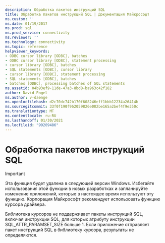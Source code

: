 ```yaml
---
description: Обработка пакетов инструкций SQL
title: Обработка пакетов инструкций SQL | Документация Майкрософт
ms.custom: ''
ms.date: 01/19/2017
ms.prod: sql
ms.prod_service: connectivity
ms.reviewer: ''
ms.technology: connectivity
ms.topic: reference
helpviewer_keywords:
- ODBC cursor library [ODBC], batches
- ODBC cursor library [ODBC], statement processing
- cursor library [ODBC], batches
- SQL statements [ODBC], cursor library
- cursor library [ODBC], statement processing
- SQL statements [ODBC], batches
- batches [ODBC], processing batches of SQL statements
ms.assetid: 04b93ef9-11de-47a3-8bd8-ba963c42f182
author: David-Engel
ms.author: v-daenge
ms.openlocfilehash: d2c70dc742b170f608246eff1bbb12234a26414b
ms.sourcegitcommit: 33f0f190f962059826e002be165a2bef4f9e350c
ms.translationtype: MT
ms.contentlocale: ru-RU
ms.lasthandoff: 01/30/2021
ms.locfileid: "99209486"
---
```

# <a name="processing-batches-of-sql-statements"></a>Обработка пакетов инструкций SQL
> [!IMPORTANT]  
>  Эта функция будет удалена в следующей версии Windows. Избегайте использования этой функции в новых разработках и запланируйте изменение приложений, которые в настоящее время используют эту функцию. Корпорация Майкрософт рекомендует использовать функцию курсора драйвера.  
  
 Библиотека курсоров не поддерживает пакеты инструкций SQL, включая инструкции SQL, для которых атрибуту инструкции SQL_ATTR_PARAMSET_SIZE больше 1. Если приложение отправляет пакет инструкций SQL в библиотеку курсора, результаты не определяются.
